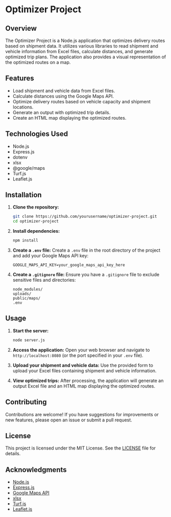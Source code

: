 # Optimizer Project

## Overview
The Optimizer Project is a Node.js application that optimizes delivery routes based on shipment data. It utilizes various libraries to read shipment and vehicle information from Excel files, calculate distances, and generate optimized trip plans. The application also provides a visual representation of the optimized routes on a map.

## Features
- Load shipment and vehicle data from Excel files.
- Calculate distances using the Google Maps API.
- Optimize delivery routes based on vehicle capacity and shipment locations.
- Generate an output with optimized trip details.
- Create an HTML map displaying the optimized routes.

## Technologies Used
- Node.js
- Express.js
- dotenv
- xlsx
- @google/maps
- Turf.js
- Leaflet.js

## Installation

1. **Clone the repository:**
   ```bash
   git clone https://github.com/yourusername/optimizer-project.git
   cd optimizer-project
   ```

2. **Install dependencies:**
   ```bash
   npm install
   ```

3. **Create a `.env` file:**
   Create a `.env` file in the root directory of the project and add your Google Maps API key:
   ```plaintext
   GOOGLE_MAPS_API_KEY=your_google_maps_api_key_here
   ```

4. **Create a `.gitignore` file:**
   Ensure you have a `.gitignore` file to exclude sensitive files and directories:
   ```plaintext
   node_modules/
   uploads/
   public/maps/
   .env
   ```

## Usage

1. **Start the server:**
   ```bash
   node server.js
   ```

2. **Access the application:**
   Open your web browser and navigate to `http://localhost:8080` (or the port specified in your `.env` file).

3. **Upload your shipment and vehicle data:**
   Use the provided form to upload your Excel files containing shipment and vehicle information.

4. **View optimized trips:**
   After processing, the application will generate an output Excel file and an HTML map displaying the optimized routes.

## Contributing
Contributions are welcome! If you have suggestions for improvements or new features, please open an issue or submit a pull request.

## License
This project is licensed under the MIT License. See the [LICENSE](LICENSE) file for details.

## Acknowledgments
- [Node.js](https://nodejs.org/)
- [Express.js](https://expressjs.com/)
- [Google Maps API](https://developers.google.com/maps/documentation)
- [xlsx](https://github.com/SheetJS/sheetjs)
- [Turf.js](https://turfjs.org/)
- [Leaflet.js](https://leafletjs.com/)